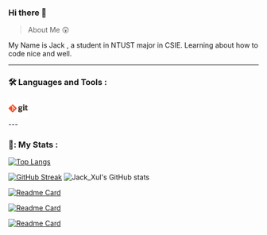 ### Hi there 👋
>About Me 😲

My Name is Jack , a student in NTUST major in CSIE. Learning about how to code nice and well.

---

### :hammer_and_wrench: Languages and Tools :
<div>
<img src="https://github.com/devicons/devicon/blob/master/icons/git/git-original-wordmark.svg" title="Git" **alt="Git" width="40" height="40"/>
</div>
---

### 🦊: My Stats :

[![Top Langs](https://github-readme-stats.vercel.app/api/top-langs/?username=Jackxul&hide=SCSS,CSS,EJS,HTML&langs_count=5&&theme=nightowl&card_width=450px&layout=compact)](https://github.com/anuraghazra/github-readme-stats)

[![GitHub Streak](http://github-readme-streak-stats.herokuapp.com?user=Jackxul&theme=buefy&background=000000)](https://git.io/streak-stats)   ![Jack_Xul's GitHub stats](https://github-readme-stats-sigma-five.vercel.app/api?username=Jackxul&theme=nightowl&show_icons=true)


[![Readme Card](https://github-readme-stats.vercel.app/api/pin/?username=Jackxul&theme=buefy&repo=NGLAB_Ticket_System&show_owner=true)](https://github.com/Jackxul/NGLAB_Ticket_System) 

[![Readme Card](https://github-readme-stats.vercel.app/api/pin/?username=Jackxul&theme=buefy&repo=Makefile&show_owner=true)](https://github.com/anuraghazra/github-readme-stats) 

[![Readme Card](https://github-readme-stats.vercel.app/api/pin/?username=Jackxul&theme=buefy&repo=Android_studio&show_owner=true)](https://github.com/anuraghazra/github-readme-stats)
<!--
**Jackxul/Jackxul** is a ✨ _special_ ✨ repository because its `README.md` (this file) appears on your GitHub profile.

Here are some ideas to get you started:

- 🔭 I’m currently working on ...
- 🌱 I’m currently learning ...
- 👯 I’m looking to collaborate on ...
- 🤔 I’m looking for help with ...
- 💬 Ask me about ...
- 📫 How to reach me: ...
- 😄 Pronouns: ...
- ⚡ Fun fact: ...
-->
